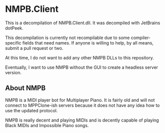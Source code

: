 # NMPB.Client

This is a decompilation of NMPB.Client.dll. It was decompiled with JetBrains dotPeek.

This decompilation is currently not recompilable due to some compiler-specific fields that need names. If anyone is willing to help, by all means, submit a pull request or two.

At this time, I do not want to add any other NMPB DLLs to this repository.

Eventually, I want to use NMPB without the GUI to create a headless server version.

## About NMPB

NMPB is a MIDI player bot for Multiplayer Piano. It is fairly old and will not connect to MPPClone-ish servers because it does not have any idea how to use the updated protocol.

NMPB is really decent and playing MIDIs and is decently capable of playing Black MIDIs and Impossible Piano songs.
